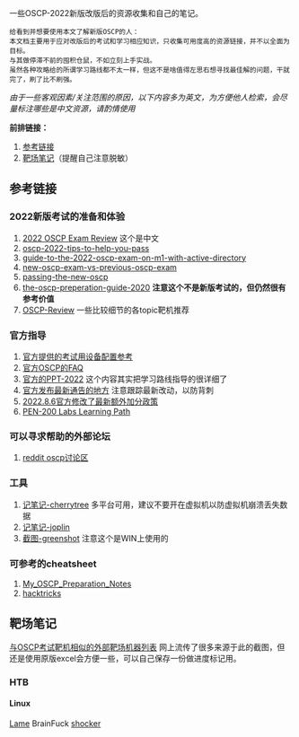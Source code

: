 一些OSCP-2022新版改版后的资源收集和自己的笔记。

```
给看到并想要使用本文了解新版OSCP的人：
本文档主要用于应对改版后的考试和学习相应知识，只收集可用度高的资源链接，并不以全面为目标。
与其做停滞不前的囤积仓鼠，不如立刻上手实战。 
虽然各种攻略给的所谓学习路线都不太一样，但这不是啥值得左思右想寻找最佳解的问题，干就完了，刷了比不刷强。
```

*由于一些客观因素/关注范围的原因，以下内容多为英文，为方便他人检索，会尽量标注哪些是中文资源，请酌情使用*

**前排链接：**
1. [参考链接](#参考链接)
2. [靶场笔记](#靶场笔记)（提醒自己注意脱敏）


## 参考链接

### 2022新版考试的准备和体验
1. [2022 OSCP Exam Review](https://zhuanlan.zhihu.com/p/528882422) 这个是中文
2. [oscp-2022-tips-to-help-you-pass](https://medium.com/@0xP/oscp-2022-tips-to-help-you-pass-dddd3563967e)
3. [guide-to-the-2022-oscp-exam-on-m1-with-active-directory](https://medium.com/@GromHacks/guide-to-the-2022-oscp-exam-on-m1-with-active-directory-d8b4ce30f4f3)
4. [new-oscp-exam-vs-previous-oscp-exam](https://cel1s0.gitbook.io/offsec-notes/blog/new-oscp-exam-vs-previous-oscp-exam)
5. [passing-the-new-oscp](https://n0h4ts.medium.com/passing-the-new-oscp-b9fcd434ade7)
6. [the-oscp-preperation-guide-2020](https://johnjhacking.com/blog/the-oscp-preperation-guide-2020/) **注意这个不是新版考试的，但仍然很有参考价值**
7. [OSCP-Review](https://marmeus.com/post/OSCP-Review) 一些比较细节的各topic靶机推荐


### 官方指导
1. [官方提供的考试用设备配置参考](https://help.offensive-security.com/hc/en-us/articles/360040160792-What-are-the-technical-requirements-to-participate-in-a-proctored-exam-)
2. [官方OSCP的FAQ](https://help.offensive-security.com/hc/en-us/articles/4412170923924-OSCP-Exam-FAQ)
3. [官方的PPT-2022](https://fs.hubspotusercontent00.net/hubfs/5852453/OSCP%202.pdf) 这个内容其实把学习路线指导的很详细了
4. [官方发布最新通告的地方](https://www.offensive-security.com/blog/) 注意跟踪最新改动，以防背刺
5. [2022.8.6官方修改了最新额外加分政策](https://www.offensive-security.com/offsec/sunsetting-pen-200-legacy-topic-exercises/)
6. [PEN-200 Labs Learning Path](https://help.offensive-security.com/hc/en-us/articles/360050473812-PWK-Labs-Learning-Path)

### 可以寻求帮助的外部论坛
1. [reddit oscp讨论区](https://www.reddit.com/r/oscp/)

### 工具
1. [记笔记-cherrytree](https://www.kali.org/tools/cherrytree/) 多平台可用，建议不要开在虚拟机以防虚拟机崩溃丢失数据
2. [记笔记-joplin](https://joplinapp.org/) 
3. [截图-greenshot](https://getgreenshot.org/) 注意这个是WIN上使用的

### 可参考的cheatsheet
1. [My_OSCP_Preparation_Notes](https://oscpnotes.infosecsanyam.in/My_OSCP_Preparation_Notes.html)
2. [hacktricks](https://book.hacktricks.xyz)

## 靶场笔记

[与OSCP考试靶机相似的外部靶场机器列表](https://docs.google.com/spreadsheets/d/1dwSMIAPIam0PuRBkCiDI88pU3yzrqqHkDtBngUHNCw8/edit#gid=0) 网上流传了很多来源于此的截图，但还是使用原版excel会方便一些，可以自己保存一份做进度标记用。

### HTB

#### Linux

[Lame](靶场/HTB/Lame.md)
BrainFuck
[shocker](靶场/HTB/shocker.md)
